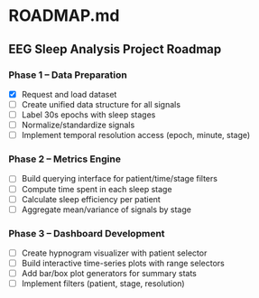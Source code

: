 # ROADMAP.md

## EEG Sleep Analysis Project Roadmap

### Phase 1 – Data Preparation
- [x] Request and load dataset
- [ ] Create unified data structure for all signals
- [ ] Label 30s epochs with sleep stages
- [ ] Normalize/standardize signals
- [ ] Implement temporal resolution access (epoch, minute, stage)

### Phase 2 – Metrics Engine
- [ ] Build querying interface for patient/time/stage filters
- [ ] Compute time spent in each sleep stage
- [ ] Calculate sleep efficiency per patient
- [ ] Aggregate mean/variance of signals by stage

### Phase 3 – Dashboard Development
- [ ] Create hypnogram visualizer with patient selector
- [ ] Build interactive time-series plots with range selectors
- [ ] Add bar/box plot generators for summary stats
- [ ] Implement filters (patient, stage, resolution)
